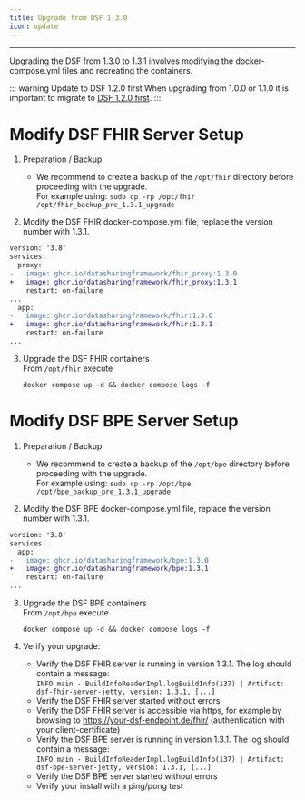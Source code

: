 ```yaml
---
title: Upgrade from DSF 1.3.0
icon: update
---
```

---

Upgrading the DSF from 1.3.0 to 1.3.1 involves modifying the docker-compose.yml files and recreating the containers.


::: warning Update to DSF 1.2.0 first
When upgrading from 1.0.0 or 1.1.0 it is important to migrate to [DSF 1.2.0 first](/versions/v1.2.0/maintain/upgrade-from-1).
:::


# Modify DSF FHIR Server Setup
1. Preparation / Backup
    * We recommend to create a backup of the `/opt/fhir` directory before proceeding with the upgrade.  
    For example using: `sudo cp -rp /opt/fhir /opt/fhir_backup_pre_1.3.1_upgrade`

2. Modify the DSF FHIR docker-compose.yml file, replace the version number with 1.3.1.
```diff
version: '3.8'
services:
  proxy:
-   image: ghcr.io/datasharingframework/fhir_proxy:1.3.0
+   image: ghcr.io/datasharingframework/fhir_proxy:1.3.1
    restart: on-failure
...
  app:
-   image: ghcr.io/datasharingframework/fhir:1.3.0
+   image: ghcr.io/datasharingframework/fhir:1.3.1
    restart: on-failure
...
```

3. Upgrade the DSF FHIR containers  
    From `/opt/fhir` execute  
    ```
    docker compose up -d && docker compose logs -f
    ```

# Modify DSF BPE Server Setup
1. Preparation / Backup
    * We recommend to create a backup of the `/opt/bpe` directory before proceeding with the upgrade.  
    For example using: `sudo cp -rp /opt/bpe /opt/bpe_backup_pre_1.3.1_upgrade`

2. Modify the DSF BPE docker-compose.yml file, replace the version number with 1.3.1.
```diff
version: '3.8'
services:
  app:
-   image: ghcr.io/datasharingframework/bpe:1.3.0
+   image: ghcr.io/datasharingframework/bpe:1.3.1
    restart: on-failure
...
```

3. Upgrade the DSF BPE containers  
    From `/opt/bpe` execute  
    ```
    docker compose up -d && docker compose logs -f
    ```

4. Verify your upgrade:
    * Verify the DSF FHIR server is running in version 1.3.1. The log should contain a message:  
        `INFO main - BuildInfoReaderImpl.logBuildInfo(137) | Artifact: dsf-fhir-server-jetty, version: 1.3.1, [...]`
    * Verify the DSF FHIR server started without errors
    * Verify the DSF FHIR server is accessible via https, for example by browsing to https://your-dsf-endpoint.de/fhir/ (authentication with your client-certificate)
    * Verify the DSF BPE server is running in version 1.3.1. The log should contain a message:  
        `INFO main - BuildInfoReaderImpl.logBuildInfo(137) | Artifact: dsf-bpe-server-jetty, version: 1.3.1, [...]`
    * Verify the DSF BPE server started without errors
    * Verify your install with a ping/pong test  
